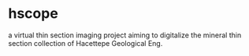 # hscope
a virtual thin section imaging project aiming to digitalize the mineral thin section collection of Hacettepe Geological Eng. 
